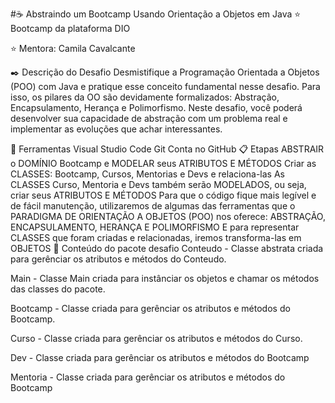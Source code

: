#☕ Abstraindo um Bootcamp Usando Orientação a Objetos em Java
⭐ Bootcamp da plataforma DIO

⭐ Mentora: Camila Cavalcante

✒️ Descrição do Desafio
Desmistifique a Programação Orientada a Objetos (POO) com Java e pratique esse conceito fundamental nesse desafio. Para isso, os pilares da OO são devidamente formalizados: Abstração, Encapsulamento, Herança e Polimorfismo. Neste desafio, você poderá desenvolver sua capacidade de abstração com um problema real e implementar as evoluções que achar interessantes.

🔧 Ferramentas
 Visual Studio Code
 Git
 Conta no GitHub
📋 Etapas
 ABSTRAIR o DOMÍNIO Bootcamp e MODELAR seus ATRIBUTOS E MÉTODOS
 Criar as CLASSES: Bootcamp, Cursos, Mentorias e Devs e relaciona-las
 As CLASSES Curso, Mentoria e Devs também serão MODELADOS, ou seja, criar seus ATRIBUTOS E MÉTODOS
 Para que o código fique mais legível e de fácil manutenção, utilizaremos de algumas das ferramentas que o PARADIGMA DE ORIENTAÇÃO A OBJETOS (POO) nos oferece: ABSTRAÇÃO, ENCAPSULAMENTO, HERANÇA E POLIMORFISMO
 E para representar CLASSES que foram criadas e relacionadas, iremos transforma-las em OBJETOS
📂 Conteúdo do pacote desafio
Conteudo - Classe abstrata criada para gerênciar os atributos e métodos do Conteudo.

Main - Classe Main criada para instânciar os objetos e chamar os métodos das classes do pacote.

Bootcamp - Classe criada para gerênciar os atributos e métodos do Bootcamp.

Curso - Classe criada para gerênciar os atributos e métodos do Curso.

Dev - Classe criada para gerênciar os atributos e métodos do Bootcamp

Mentoria - Classe criada para gerênciar os atributos e métodos do Bootcamp



